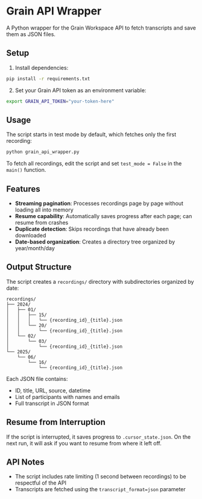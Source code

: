 # Grain API Wrapper

A Python wrapper for the Grain Workspace API to fetch transcripts and save them as JSON files.

## Setup

1. Install dependencies:
```bash
pip install -r requirements.txt
```

2. Set your Grain API token as an environment variable:
```bash
export GRAIN_API_TOKEN="your-token-here"
```

## Usage

The script starts in test mode by default, which fetches only the first recording:

```bash
python grain_api_wrapper.py
```

To fetch all recordings, edit the script and set `test_mode = False` in the `main()` function.

## Features

- **Streaming pagination**: Processes recordings page by page without loading all into memory
- **Resume capability**: Automatically saves progress after each page; can resume from crashes
- **Duplicate detection**: Skips recordings that have already been downloaded
- **Date-based organization**: Creates a directory tree organized by year/month/day

## Output Structure

The script creates a `recordings/` directory with subdirectories organized by date:

```
recordings/
├── 2024/
│   ├── 01/
│   │   ├── 15/
│   │   │   └── {recording_id}_{title}.json
│   │   └── 20/
│   │       └── {recording_id}_{title}.json
│   └── 02/
│       └── 03/
│           └── {recording_id}_{title}.json
└── 2025/
    └── 06/
        └── 16/
            └── {recording_id}_{title}.json
```

Each JSON file contains:
- ID, title, URL, source, datetime
- List of participants with names and emails
- Full transcript in JSON format

## Resume from Interruption

If the script is interrupted, it saves progress to `.cursor_state.json`. On the next run, it will ask if you want to resume from where it left off.

## API Notes

- The script includes rate limiting (1 second between recordings) to be respectful of the API
- Transcripts are fetched using the `transcript_format=json` parameter
